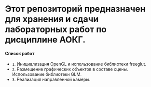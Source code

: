 # Этот репозиторий предназначен для хранения и сдачи лабораторных работ по дисциплине АОКГ.

#### Список работ
 - `1`. Инициализация OpenGL и использование библиотеки freeglut.
 - `2`. Размещение графических объектов в составе сцены. Использование библиотеки GLM.
 - `3`. Реализация направленной камеры.
